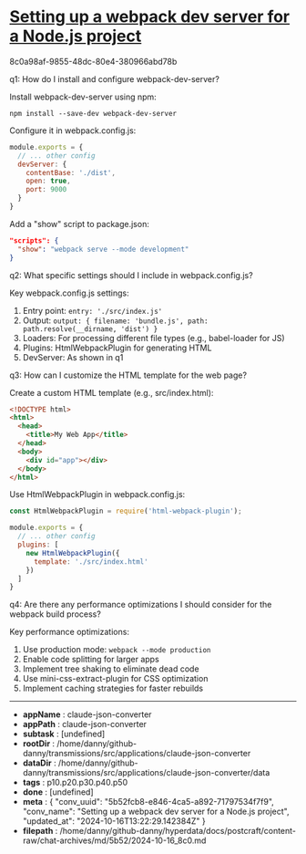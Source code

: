 # [Setting up a webpack dev server for a Node.js project](https://claude.ai/chat/5b52fcb8-e846-4ca5-a892-71797534f7f9)

8c0a98af-9855-48dc-80e4-380966abd78b

 q1: How do I install and configure webpack-dev-server?

Install webpack-dev-server using npm:
```
npm install --save-dev webpack-dev-server
```

Configure it in webpack.config.js:
```javascript
module.exports = {
  // ... other config
  devServer: {
    contentBase: './dist',
    open: true,
    port: 9000
  }
}
```

Add a "show" script to package.json:
```json
"scripts": {
  "show": "webpack serve --mode development"
}
```

q2: What specific settings should I include in webpack.config.js?

Key webpack.config.js settings:
1. Entry point: `entry: './src/index.js'`
2. Output: `output: { filename: 'bundle.js', path: path.resolve(__dirname, 'dist') }`
3. Loaders: For processing different file types (e.g., babel-loader for JS)
4. Plugins: HtmlWebpackPlugin for generating HTML
5. DevServer: As shown in q1

q3: How can I customize the HTML template for the web page?

Create a custom HTML template (e.g., src/index.html):
```html
<!DOCTYPE html>
<html>
  <head>
    <title>My Web App</title>
  </head>
  <body>
    <div id="app"></div>
  </body>
</html>
```

Use HtmlWebpackPlugin in webpack.config.js:
```javascript
const HtmlWebpackPlugin = require('html-webpack-plugin');

module.exports = {
  // ... other config
  plugins: [
    new HtmlWebpackPlugin({
      template: './src/index.html'
    })
  ]
}
```

q4: Are there any performance optimizations I should consider for the webpack build process?

Key performance optimizations:
1. Use production mode: `webpack --mode production`
2. Enable code splitting for larger apps
3. Implement tree shaking to eliminate dead code
4. Use mini-css-extract-plugin for CSS optimization
5. Implement caching strategies for faster rebuilds

---

* **appName** : claude-json-converter
* **appPath** : claude-json-converter
* **subtask** : [undefined]
* **rootDir** : /home/danny/github-danny/transmissions/src/applications/claude-json-converter
* **dataDir** : /home/danny/github-danny/transmissions/src/applications/claude-json-converter/data
* **tags** : p10.p20.p30.p40.p50
* **done** : [undefined]
* **meta** : {
  "conv_uuid": "5b52fcb8-e846-4ca5-a892-71797534f7f9",
  "conv_name": "Setting up a webpack dev server for a Node.js project",
  "updated_at": "2024-10-16T13:22:29.142384Z"
}
* **filepath** : /home/danny/github-danny/hyperdata/docs/postcraft/content-raw/chat-archives/md/5b52/2024-10-16_8c0.md